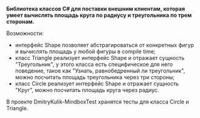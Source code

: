 **Библиотека классов C# для поставки внешним клиентам, которая умеет вычислять площадь круга по радиусу и треугольника по трем сторонам.**

Возможности:

- интерфейс Shape позволяет абстрагироваться от конкретных фигур и вычислять площадь у любой фигуры в compile time;
- класс Triangle реализует интерфейс Shape и отражает сущность "Треугольник", у этого класса есть специфическое для него поведение, такое как "Узнать, равнобедренный ли треугольник", можно посчитать площадь треугольника через три стороны;
- класс Circle реализует интерфейс Shape и отражает сущность "Круг", можно посчитать площадь круга через радиус.

В проекте DmitryKulik-MindboxTest хранятся тесты для класса Circle и Triangle.